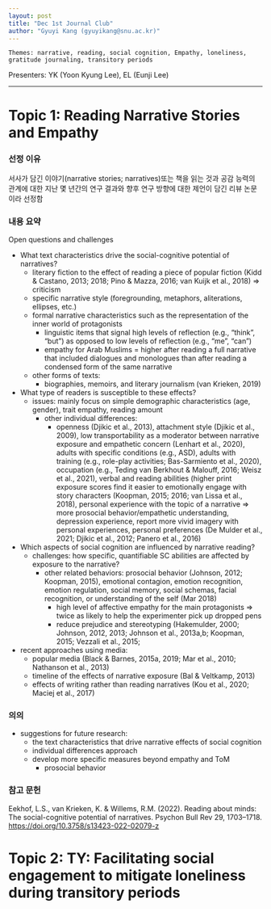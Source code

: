 ```yaml
---
layout: post
title: "Dec 1st Journal Club"
author: "Gyuyi Kang (gyuyikang@snu.ac.kr)"
---
```


    Themes: narrative, reading, social cognition, Empathy, loneliness, gratitude journaling, transitory periods
Presenters: YK (Yoon Kyung Lee), EL (Eunji Lee) <br>

-----------------

# Topic 1: Reading Narrative Stories and Empathy

### **선정 이유**

서사가 담긴 이야기(narrative stories; narratives)또는 책을 읽는 것과 공감 능력의 관계에 대한 지난 몇 년간의 연구 결과와 향후 연구 방향에 대한 제언이 담긴 리뷰 논문이라 선정함

### **내용 요약**
Open questions and challenges
* What text characteristics drive the social-cognitive potential of narratives?
    * literary fiction to the effect of reading a piece of popular fiction (Kidd & Castano, 2013; 2018; Pino & Mazza, 2016; van Kuijk et al., 2018) => criticism
    * specific narrative style (foregrounding, metaphors, aliterations, ellipses, etc.) 
    * formal narrative characteristics such as the representation of the inner world of protagonists
        * linguistic items that signal high levels of reflection (e.g., “think”, “but”) as opposed to low levels of reflection (e.g., “me”, “can”)
        * empathy for Arab Muslims = higher after reading a full narrative that included dialogues and monologues than after reading a condensed form of the same narrative
    * other forms of texts:
        * biographies, memoirs, and literary journalism (van Krieken, 2019)
* What type of readers is susceptible to these effects?
    * issues: mainly focus on simple demographic characteristics (age, gender), trait empathy, reading amount
        * other individual differences: 
            * openness (Djikic et al., 2013), attachment style (Djikic et al., 2009), low transportability as a moderator between narrative exposure and empathetic concern (Lenhart et al., 2020), adults with specific conditions (e.g., ASD), adults with training (e.g., role-play activities; Bas-Sarmiento et al., 2020), occupation (e.g., Teding van Berkhout & Malouff, 2016; Weisz et al., 2021), verbal and reading abilities (higher print exposure scores find it easier to emotionally engage with story characters (Koopman, 2015; 2016; van Lissa et al., 2018), personal experience with the topic of a narrative => more prosocial behavior/empathetic understanding, depression experience, report more vivid imagery with personal experiences, personal preferences (De Mulder et al., 2021; Djikic et al., 2012; Panero et al., 2016)
* Which aspects of social cognition are influenced by narrative reading?
    * challenges: how specific, quantifiable SC abilities are affected by exposure to the narrative? 
        * other related behaviors: prosocial behavior (Johnson, 2012; Koopman, 2015), emotional contagion, emotion recognition, emotion regulation, social memory, social schemas, facial recognition, or understanding of the self (Mar 2018)
            * high level of affective empathy for the main protagonists => twice as likely to help the experimenter pick up dropped pens
            * reduce prejudice and stereotyping (Hakemulder, 2000; Johnson, 2012, 2013; Johnson et al., 2013a,b; Koopman, 2015; Vezzali et al., 2015; 
* recent approaches using media:
    * popular media (Black & Barnes, 2015a, 2019; Mar et al., 2010; Nathanson et al., 2013)
    * timeline of the effects of narrative exposure (Bal & Veltkamp, 2013)
    * effects of writing rather than reading narratives (Kou et al., 2020; Maciej et al., 2017)

### **의의**
* suggestions for future research:
    * the text characteristics that drive narrative effects of social cognition
    * individual differences approach
    * develop more specific measures beyond empathy and ToM
        * prosocial behavior

### **참고 문헌**

Eekhof, L.S., van Krieken, K. & Willems, R.M. (2022). Reading about minds: The social-cognitive potential of narratives. Psychon Bull Rev 29, 1703–1718. 
https://doi.org/10.3758/s13423-022-02079-z

# Topic 2: TY: Facilitating social engagement to mitigate loneliness during transitory periods 